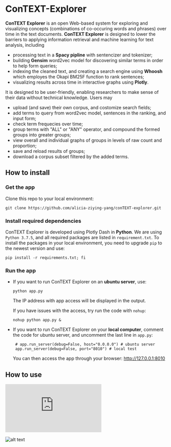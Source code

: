 # ConTEXT-Explorer

**ConTEXT Explorer** is an open Web-based system for exploring and visualizing concepts (combinations of co-occuring words and phrases) over time in the text documents. **ConTEXT Explorer** is designed to lower the barriers to applying information retrieval and machine learning for text analysis, including
- processing text in a **Spacy pipline** with sentencizer and tokenizer;
- building **Gensim** word2vec model for discovering similar terms in order to help form queries;
- indexing the cleaned text, and creating a search engine using **Whoosh** which employes the Okapi BM25F function to rank sentences;
- visualizing results across time in interactive graphs using **Plotly**.

It is designed to be user-friendly, enabling researchers to make sense of their data without technical knowledge. Users may

- upload (and save) their own corpus, and costomize search fields;
- add terms to query from word2vec model, sentences in the ranking, and input form;
- check term frequecies over time;
- group terms with "ALL" or "ANY" operator, and compound the formed groups into greater groups;
- view overall and individual graphs of groups in levels of raw count and proportion;
- save and reload results of groups; 
- download a corpus subset filtered by the added terms.

## How to install
### Get the app
Clone this repo to your local environment:

    git clone https://github.com/alicia-ziying-yang/conTEXT-explorer.git

### Install required dependencies    
ConTEXT Explorer is developed using Plotly Dash in **Python**. We are using `Python 3.7.5`, and all required packages are listed in `requirement.txt`. To install the packages in your local environment, you need to upgrade `pip` to the newest version and use:

    pip install -r requirements.txt; fi 

### Run the app
- If you want to run ConTEXT Explorer on an **ubuntu server**, use:

      python app.py

  The IP address with app access will be displayed in the output.
  
  If you have issues with the access, try run the code with `nohup`:

      nohup python app.py &
    
  

- If you want to run ConTEXT Explorer on your **local computer**, comment the code for ubuntu server, and uncomment the last line in `app.py`:

       # app.run_server(debug=False, host="0.0.0.0") # ubuntu server    
       app.run_server(debug=False, port="8010") # local test           

  You can then access the app through your browser: http://127.0.0.1:8010

## How to use

![Click here to view paged PDF version](https://github.com/alicia-ziying-yang/conTEXT-explorer/blob/main/doc/conTEXT_explorer_ui_manual.pdf)

![alt text](https://github.com/alicia-ziying-yang/conTEXT-explorer/blob/1f330277415a54bff35e9dbd00025bb57fe6221d/doc/conTEXT_explorer_ui_manual.png?raw=true)
